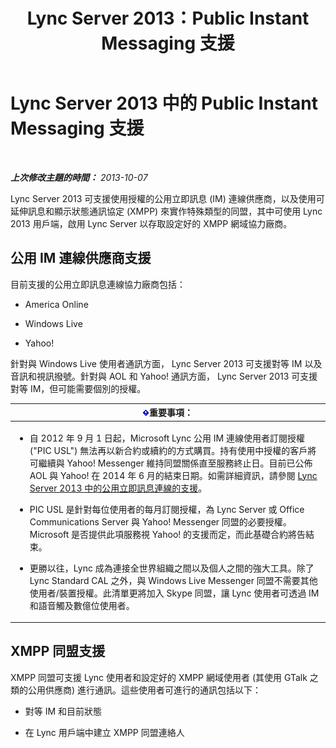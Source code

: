 ﻿---
title: Lync Server 2013：Public Instant Messaging 支援
TOCTitle: Public Instant Messaging 支援
ms:assetid: 1f45163b-52c6-4a78-b9c8-dfe3abe4e5eb
ms:mtpsurl: https://technet.microsoft.com/zh-tw/library/JJ204732(v=OCS.15)
ms:contentKeyID: 49290301
ms.date: 08/10/2015
mtps_version: v=OCS.15
ms.translationtype: HT
---

# Lync Server 2013 中的 Public Instant Messaging 支援

 

_**上次修改主題的時間：** 2013-10-07_

Lync Server 2013 可支援使用授權的公用立即訊息 (IM) 連線供應商，以及使用可延伸訊息和顯示狀態通訊協定 (XMPP) 來實作特殊類型的同盟，其中可使用 Lync 2013 用戶端，啟用 Lync Server 以存取設定好的 XMPP 網域協力廠商。

## 公用 IM 連線供應商支援

目前支援的公用立即訊息連線協力廠商包括：

  - America Online

  - Windows Live

  - Yahoo\!

針對與 Windows Live 使用者通訊方面， Lync Server 2013 可支援對等 IM 以及音訊和視訊撥號。針對與 AOL 和 Yahoo\! 通訊方面， Lync Server 2013 可支援對等 IM，但可能需要個別的授權。

<table>
<colgroup>
<col style="width: 100%" />
</colgroup>
<thead>
<tr class="header">
<th><img src="images/Gg412908.important(OCS.15).gif" title="important" alt="important" />重要事項：</th>
</tr>
</thead>
<tbody>
<tr class="odd">
<td><ul>
<li><p>自 2012 年 9 月 1 日起，Microsoft Lync 公用 IM 連線使用者訂閱授權 (&quot;PIC USL&quot;) 無法再以新合約或續約的方式購買。持有使用中授權的客戶將可繼續與 Yahoo! Messenger 維持同盟關係直至服務終止日。目前已公佈 AOL 與 Yahoo! 在 2014 年 6 月的結束日期。如需詳細資訊，請參閱 <a href="lync-server-2013-support-for-public-instant-messenger-connectivity.md">Lync Server 2013 中的公用立即訊息連線的支援</a>。</p></li>
<li><p>PIC USL 是針對每位使用者的每月訂閱授權，為 Lync Server 或 Office Communications Server 與 Yahoo! Messenger 同盟的必要授權。Microsoft 是否提供此項服務視 Yahoo! 的支援而定，而此基礎合約將告結束。</p></li>
<li><p>更勝以往，Lync 成為連接全世界組織之間以及個人之間的強大工具。除了 Lync Standard CAL 之外，與 Windows Live Messenger 同盟不需要其他使用者/裝置授權。此清單更將加入 Skype 同盟，讓 Lync 使用者可透過 IM 和語音觸及數億位使用者。</p></li>
</ul></td>
</tr>
</tbody>
</table>


## XMPP 同盟支援

XMPP 同盟可支援 Lync 使用者和設定好的 XMPP 網域使用者 (其使用 GTalk 之類的公用供應商) 進行通訊。這些使用者可進行的通訊包括以下：

  - 對等 IM 和目前狀態

  - 在 Lync 用戶端中建立 XMPP 同盟連絡人

